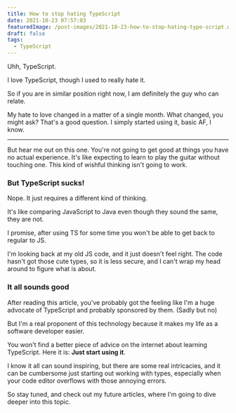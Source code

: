 ```yaml
---
title: How to stop hating TypeScript
date: 2021-10-23 07:57:03
featuredImage: /post-images/2021-10-23-how-to-stop-hating-type-script.webp
draft: false
tags:
  - TypeScript
---
```


Uhh, TypeScript.

I love TypeScript, though I used to really hate it.

So if you are in similar position right now, I am definitely the guy who can relate.

My hate to love changed in a matter of a single month. What changed, you might ask? That's a good question. I simply started using it, basic AF, I know.

---

But hear me out on this one. You're not going to get good at things you have no actual experience. It's like expecting to learn to play the guitar without touching one. This kind of wishful thinking isn't going to work.

### But TypeScript sucks!

Nope. It just requires a different kind of thinking.

It's like comparing JavaScript to Java even though they sound the same, they are not.

I promise, after using TS for some time you won't be able to get back to regular to JS.

I'm looking back at my old JS code, and it just doesn't feel right. The code hasn't got those cute types, so it is less secure, and I can't wrap my head around to figure what is about.

### It all sounds good

After reading this article, you've probably got the feeling like I'm a huge advocate of TypeScript and probably sponsored by them. (Sadly but no)

But I'm a real proponent of this technology because it makes my life as a software developer easier.

You won't find a better piece of advice on the internet about learning TypeScript. Here it is: **Just start using it**.

I know it all can sound inspiring, but there are some real intricacies, and it can be cumbersome just starting out working with types, especially when your code editor overflows with those annoying errors.

So stay tuned, and check out my future articles, where I'm going to dive deeper into this topic.
